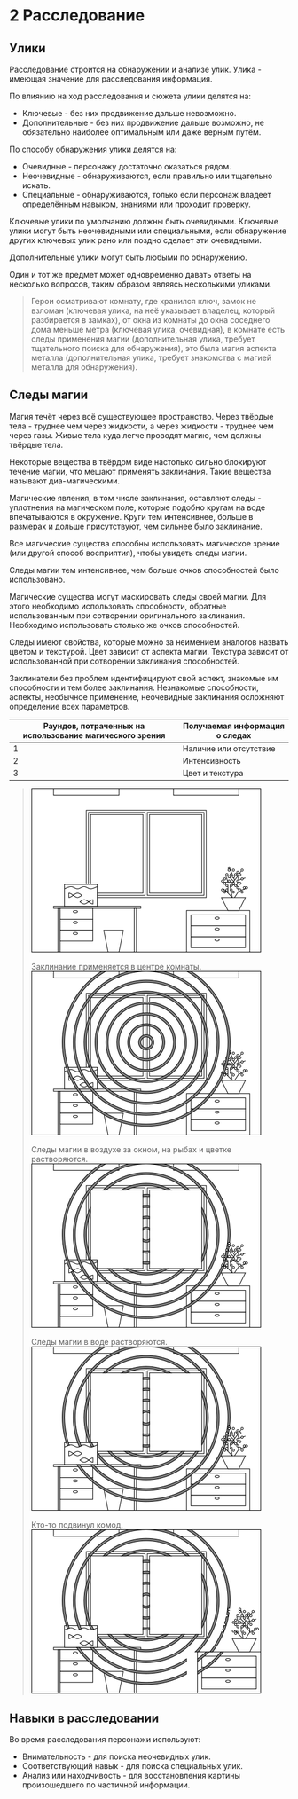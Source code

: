 # 2 Расследование

## Улики

Расследование строится на обнаружении и анализе улик. Улика - имеющая значение для расследования информация.

По влиянию на ход расследования и сюжета улики делятся на:
- Ключевые - без них продвижение дальше невозможно.
- Дополнительные - без них продвижение дальше возможно, не обязательно наиболее оптимальным или даже верным путём.

По способу обнаружения улики делятся на:
- Очевидные - персонажу достаточно оказаться рядом.
- Неочевидные - обнаруживаются, если правильно или тщательно искать.
- Специальные - обнаруживаются, только если персонаж владеет определённым навыком, знаниями или проходит проверку.

Ключевые улики по умолчанию должны быть очевидными.
Ключевые улики могут быть неочевидными или специальными, если обнаружение других ключевых улик рано или поздно сделает эти очевидными.

Дополнительные улики могут быть любыми по обнаружению.

Один и тот же предмет может одновременно давать ответы на несколько вопросов, таким образом являясь несколькими уликами.

>Герои осматривают комнату, где хранился ключ, замок не взломан (ключевая улика, на неё указывает владелец, который разбирается в замках),
>от окна из комнаты до окна соседнего дома меньше метра (ключевая улика, очевидная),
>в комнате есть следы применения магии (дополнительная улика, требует тщательного поиска для обнаружения),
>это была магия аспекта металла (дополнительная улика, требует знакомства с магией металла для обнаружения).

## Следы магии

Магия течёт через всё существующее пространство.
Через твёрдые тела - труднее чем через жидкости, а через жидкости - труднее чем через газы.
Живые тела куда легче проводят магию, чем должны твёрдые тела.

Некоторые вещества в твёрдом виде настолько сильно блокируют течение магии, что мешают применять заклинания.
Такие вещества называют диа-магическими.

Магические явления, в том числе заклинания, оставляют следы - уплотнения на магическом поле,
которые подобно кругам на воде впечатываются в окружение.
Круги тем интенсивнее, больше в размерах и дольше присутствуют, чем сильнее было заклинание.

Все магические существа способны использовать магическое зрение (или другой способ восприятия), чтобы увидеть следы магии.

Следы магии тем интенсивнее, чем больше очков способностей было использовано.

Магические существа могут маскировать следы своей магии.
Для этого необходимо использовать способности, обратные использованным при сотворении оригинального заклинания.
Необходимо использовать столько же очков способностей.

Следы имеют свойства, которые можно за неимением аналогов назвать цветом и текстурой.
Цвет зависит от аспекта магии. Текстура зависит от использованной при сотворении заклинания способностей.

Заклинатели без проблем идентифицируют свой аспект, знакомые им способности и тем более заклинания.
Незнакомые способности, аспекты, необычное применение, неочевидные заклинания осложняют определение всех параметров.

Раундов, потраченных на использование магического зрения | Получаемая информация о следах
---|---
1 | Наличие или отсутствие
2 | Интенсивность
3 | Цвет и текстура

>![](img/2_magic_traces_1.png)
>
>Заклинание применяется в центре комнаты.
>![](img/2_magic_traces_2.png)
>
>Следы магии в воздухе за окном, на рыбах и цветке растворяются. 
>![](img/2_magic_traces_3.png)
>
>Следы магии в воде растворяются.
>![](img/2_magic_traces_4.png)
>
>Кто-то подвинул комод.
>![](img/2_magic_traces_5.png)

## Навыки в расследовании

Во время расследования персонажи используют:
- Внимательность - для поиска неочевидных улик.
- Соответствующий навык - для поиска специальных улик.
- Анализ или находчивость - для восстановления картины произошедшего по частичной информации.